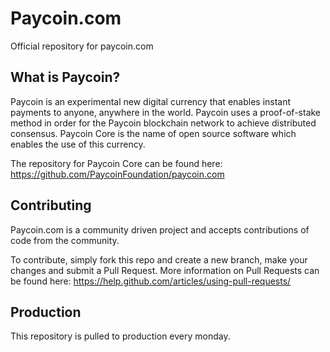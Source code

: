 Paycoin.com
===========

Official repository for paycoin.com

What is Paycoin?
----------------

Paycoin is an experimental new digital currency that enables instant payments to
anyone, anywhere in the world. Paycoin uses a proof-of-stake method in order for
the Paycoin blockchain network to achieve distributed consensus. Paycoin Core is
the name of open source software which enables the use of this currency.

The repository for Paycoin Core can be found here: https://github.com/PaycoinFoundation/paycoin.com

Contributing
------------
Paycoin.com is a community driven project and accepts contributions of code from the community. 

To contribute, simply fork this repo and create a new branch, make your changes and submit a Pull Request.
More information on Pull Requests can be found here: https://help.github.com/articles/using-pull-requests/

Production
----------
This repository is pulled to production every monday.